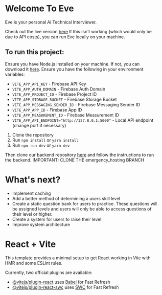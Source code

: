 # Welcome To Eve
Eve is your personal Ai Technical Interviewer. 


Check out the live version [here](https://ai-technical-interviewer.web.app/)
If this isn't working (which would only be due to API costs), you can run Eve locally on your machine.

## To run this project:
Ensure you have Node.js installed on your machine. If not, you can download it [here](https://nodejs.org/en/download/).
Ensure you have the following in your environment variables:
- `VITE_APP_API_KEY` - Firebase API Key
- `VITE_APP_AUTH_DOMAIN` - Firebase Auth Domain
- `VITE_APP_PROJECT_ID` - Firebase Project ID
- `VITE_APP_STORAGE_BUCKET` - Firebase Storage Bucket
- `VITE_APP_MESSAGING_SENDER_ID` - Firebase Messaging Sender ID
- `VITE_APP_APP_ID` - Firebase App ID
- `VITE_APP_MEASUREMENT_ID` - Firebase Measurement ID
- `VITE_APP_API_ENDPOINT="http://127.0.0.1:5000"` - Local API endpoint (change port if necessary)

1. Clone the repository
2. Run `npm install` or `yarn install`
3. Run `npm run dev` or `yarn dev`

Then clone our backend repository [here](https://github.com/JoseG777/Ai-Tech-Interviewer-BE) and follow the instructions to run the backend.
IMPORTANT: CLONE THE emergency_hosting BRANCH

# What's next?
- Implement caching
- Add a better method of determining a users skill level
- Create a static question bank for users to practice. These questions will be assigned levels and users will only be able to access questions of their level or higher. 
- Create a system for users to raise their level
- Improve system architecture


# React + Vite
This template provides a minimal setup to get React working in Vite with HMR and some ESLint rules.

Currently, two official plugins are available:

- [@vitejs/plugin-react](https://github.com/vitejs/vite-plugin-react/blob/main/packages/plugin-react/README.md) uses [Babel](https://babeljs.io/) for Fast Refresh
- [@vitejs/plugin-react-swc](https://github.com/vitejs/vite-plugin-react-swc) uses [SWC](https://swc.rs/) for Fast Refresh
